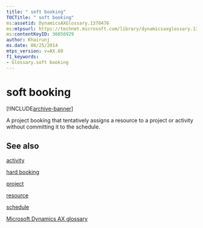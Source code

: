 ```yaml
---
title: " soft booking"
TOCTitle: " soft booking"
ms:assetid: DynamicsAXGlossary.1370476
ms:mtpsurl: https://technet.microsoft.com/library/dynamicsaxglossary.1370476(v=AX.60)
ms:contentKeyID: 36056929
author: Khairunj
ms.date: 08/25/2014
mtps_version: v=AX.60
f1_keywords:
- Glossary.soft booking
---
```


# soft booking


[!INCLUDE[archive-banner](includes/archive-banner.md)]

A project booking that tentatively assigns a resource to a project or activity without committing it to the schedule.

## See also

[activity](activity.md)

[hard booking](hard-booking.md)

[project](project.md)

[resource](resource.md)

[schedule](schedule.md)

[Microsoft Dynamics AX glossary](glossary/microsoft-dynamics-ax-glossary.md)

  



